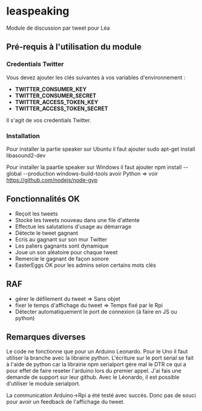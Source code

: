 # leaspeaking
Module de discussion par tweet pour Léa

## Pré-requis à l'utilisation du module


### Credentials Twitter

Vous devez ajouter les clés suivantes à vos variables d'environnement :
  * **TWITTER_CONSUMER_KEY**
  * **TWITTER_CONSUMER_SECRET**
  * **TWITTER_ACCESS_TOKEN_KEY**
  * **TWITTER_ACCESS_TOKEN_SECRET**

Il s'agit de vos credentials Twitter.

### Installation

Pour installer la partie speaker sur Ubuntu il faut ajouter
sudo apt-get install libasound2-dev

Pour installer la paartie speaker sur Windows il faut ajouter
npm install --global --production windows-build-tools
avoir Python => voir https://github.com/nodejs/node-gyp

## Fonctionnalités OK

  * Reçoit les tweets
  * Stocke les tweets nouveau dans une file d'attente
  * Effectue les salutations d'usage au démarrage
  * Détecte le tweet gagnant
  * Ecris au gagnant sur son mur Twitter
  * Les paliers gagnants sont dynamique
  * Joue un son aléatoire pour chaque tweet
  * Remercie le gagnant de façon sonore
  * EasterEggs OK pour les admins selon certains mots clés

## RAF

  * gérer le défilement du tweet => Sans objet
  * fixer le temps d'affichage du tweet => Temps fixé par le Rpi
  * Détecter automatiquement le port de connexion (à faire en JS ou python)


## Remarques diverses

Le code ne fonctionne que pour un Arduino Leonardo. Pour le Uno il faut utiliser la branche avec la librairie python.
L'écriture sur le port serial se fait à l'aide de python car la librairie npm serialport gère mal le DTR ce qui a pour effet de faire reseter l'arduino lors du premier appel. J'ai fais une demande de support sur leur github.
Avec le Léonardo, il est possible d'utiliser le module serialport.

La communication Arduino->Rpi a été testé avec succès. Donc pas de souci pour avoir un feedback de l'affichage du tweet.

